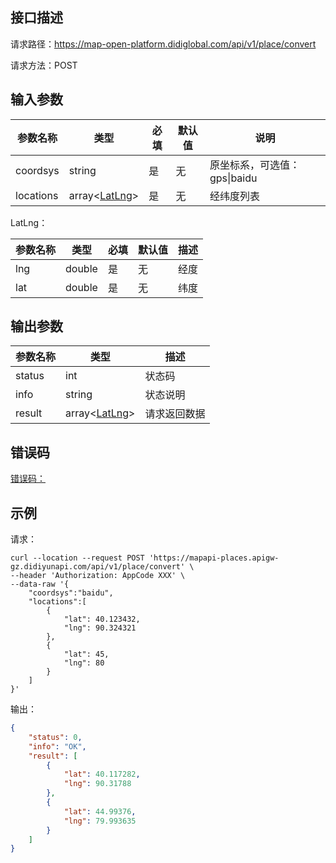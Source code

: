 ## 接口描述
请求路径：https://map-open-platform.didiglobal.com/api/v1/place/convert

请求方法：POST
## 输入参数

| 参数名称   | 类型 | 必填 | 默认值 | 说明                                           |
| ---------- | ---- | ---- | ---- | ------ |
| coordsys | string | 是   | 无     | 原坐标系，可选值：gps\|baidu |
| locations | array<[LatLng](#LatLng)> | 是 | 无     | 经纬度列表 |

<span id="LatLng"></span>
LatLng：

| 参数名称    | 类型                 | 必填 | 默认值 | 描述                               |
| ----------- | ---- | ----------- | ---- | ---------------------------------- |
| lng       | double             | 是   | 无     | 经度                          |
| lat     | double             | 是   | 无     | 纬度         |

## 输出参数

|参数名称  | 类型 | 描述|
|--------|-----|-----|
|status | int  |状态码 |
|info|string|状态说明	|
|result | array<[LatLng](#LatLng)> |请求返回数据 |

## 错误码
[错误码：](/static/apimarket-docs/services/地图开放平台/错误码.md#errorCode)

## 示例

请求：
``` shell
curl --location --request POST 'https://mapapi-places.apigw-gz.didiyunapi.com/api/v1/place/convert' \
--header 'Authorization: AppCode XXX' \
--data-raw '{
    "coordsys":"baidu",
    "locations":[
        {
            "lat": 40.123432,
            "lng": 90.324321
        },
        {
            "lat": 45,
            "lng": 80
        }
    ]
}'
```

输出：
``` json
{
    "status": 0,
    "info": "OK",
    "result": [
        {
            "lat": 40.117282,
            "lng": 90.31788
        },
        {
            "lat": 44.99376,
            "lng": 79.993635
        }
    ]
}
```

